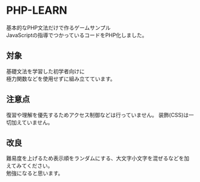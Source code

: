 # PHP-LEARN
基本的なPHP文法だけで作るゲームサンプル  
JavaScriptの指導でつかっているコードをPHP化しました。
## 対象
基礎文法を学習した初学者向けに  
極力関数などを使用せずに組み立てています。
## 注意点
復習や理解を優先するためアクセス制御などは行っていません。
装飾(CSS)は一切加えていません。
## 改良
難易度を上げるため表示順をランダムにする、大文字小文字を混ぜるなどを加えてみてください。  
勉強になると思います。
